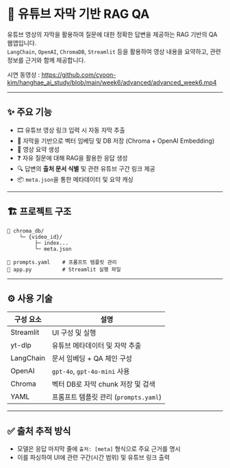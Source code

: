 # 🎥 유튜브 자막 기반 RAG QA

유튜브 영상의 자막을 활용하여 질문에 대한 정확한 답변을 제공하는 RAG 기반의 QA 웹앱입니다.  
`LangChain`, `OpenAI`, `ChromaDB`, `Streamlit` 등을 활용하여 영상 내용을 요약하고, 관련 정보를 근거와 함께 제공합니다.   

시연 동영상 : https://github.com/cyoon-kim/hanghae_ai_study/blob/main/week6/advanced/advanced_week6.mp4

---

## ✨ 주요 기능

- 🎞️ 유튜브 영상 링크 입력 시 자동 자막 추출
- 🧠 자막을 기반으로 벡터 임베딩 및 DB 저장 (Chroma + OpenAI Embedding)
- 🧾 영상 요약 생성
- ❓ 자유 질문에 대해 RAG을 활용한 응답 생성
- 🔍 답변의 **출처 문서 식별** 및 관련 유튜브 구간 링크 제공
- 📦 `meta.json`을 통한 메타데이터 및 요약 캐싱

---

## 🏗️ 프로젝트 구조

```
📁 chroma_db/
    └─ {video_id}/
         ├─ index...
         └─ meta.json

📄 prompts.yaml    # 프롬프트 템플릿 관리
📄 app.py          # Streamlit 실행 파일
```

---

## ⚙️ 사용 기술

| 구성 요소 | 설명 |
|-----------|------|
| Streamlit | UI 구성 및 실행 |
| yt-dlp    | 유튜브 메타데이터 및 자막 추출 |
| LangChain | 문서 임베딩 + QA 체인 구성 |
| OpenAI    | `gpt-4o`, `gpt-4o-mini` 사용 |
| Chroma    | 벡터 DB로 자막 chunk 저장 및 검색 |
| YAML      | 프롬프트 템플릿 관리 (`prompts.yaml`) |

---

## ✅ 출처 추적 방식

- 모델은 응답 마지막 줄에 `출처: [meta]` 형식으로 주요 근거를 명시
- 이를 파싱하여 UI에 관련 구간(시간 범위) 및 유튜브 링크 출력
